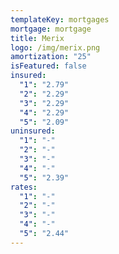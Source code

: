 ```yaml
---
templateKey: mortgages
mortgage: mortgage
title: Merix
logo: /img/merix.png
amortization: "25"
isFeatured: false
insured:
  "1": "2.79"
  "2": "2.29"
  "3": "2.29"
  "4": "2.29"
  "5": "2.09"
uninsured:
  "1": "-"
  "2": "-"
  "3": "-"
  "4": "-"
  "5": "2.39"
rates:
  "1": "-"
  "2": "-"
  "3": "-"
  "4": "-"
  "5": "2.44"
---
```


